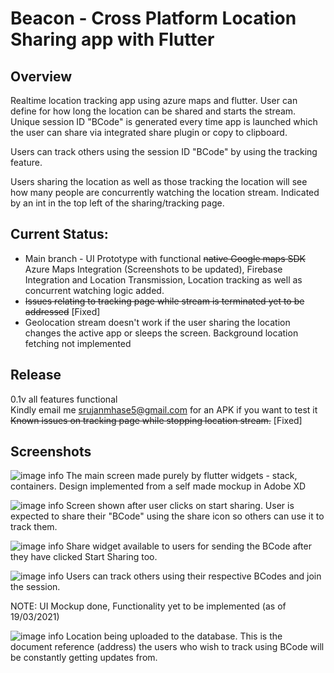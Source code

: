 # Beacon - Cross Platform Location Sharing app with Flutter

## Overview
Realtime location tracking app using azure maps and flutter. User can define for how long the location can be shared and starts the stream. Unique session ID "BCode" is generated every time app is launched which the user can share via integrated share plugin or copy to clipboard.

Users can track others using the session ID "BCode" by using the tracking feature. 

Users sharing the location as well as those tracking the location will see how many people are concurrently watching the location stream. Indicated by an int in the top left of the sharing/tracking page.


## Current Status:
 - Main branch - UI Prototype with functional ~~native Google maps SDK~~ Azure Maps Integration (Screenshots to be updated), Firebase Integration and Location Transmission, Location tracking as well as concurrent watching logic added.
- ~~Issues relating to tracking page while stream is terminated yet to be addressed~~ [Fixed]
- Geolocation stream doesn't work if the user sharing the location changes the active app or sleeps the screen. Background location fetching not implemented

## Release
0.1v all features functional\
Kindly email me srujanmhase5@gmail.com for an APK if you want to test it\
~~Known issues on tracking page while stopping location stream.~~ [Fixed] 

## Screenshots



![image info](/images/main.jpg)
The main screen made purely by flutter widgets - stack, containers. Design implemented from a self made mockup in Adobe XD

![image info](/images/share.jpg)
Screen shown after user clicks on start sharing. User is expected to share their "BCode" using the share icon so others can use it to track them.

![image info](/images/codeshare.jpg)
Share widget available to users for sending the BCode after they have clicked Start Sharing too.

![image info](/images/track.jpg)
Users can track others using their respective BCodes and join the session. 

NOTE: UI Mockup done, Functionality yet to be implemented (as of 19/03/2021)

![image info](/images/database.JPG)
Location being uploaded to the database. This is the document reference (address) the users who wish to track using BCode will be constantly getting updates from.